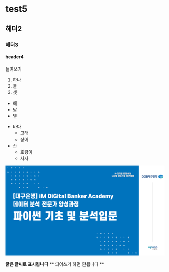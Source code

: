 # test5

## 헤더2

### 헤더3

#### header4

들여쓰기
  1) 하나
  2) 둘
  3) 셋


- 해
- 달
- 별

* 바다
  * 고래
  * 상어
* 산
  * 호랑이
  * 사자

![IM_DiGital](/git_image.png)


**굵은 글씨로 표시됩니다**
** 띄어쓰기 하면 안됩니다 ** 
